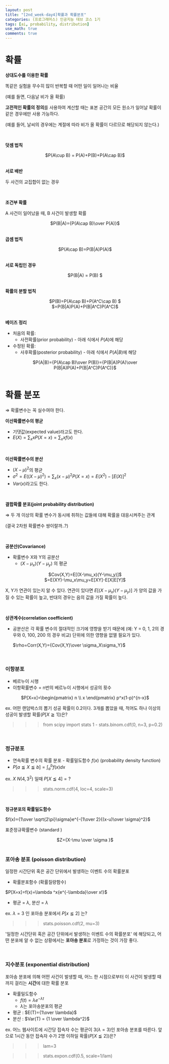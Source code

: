 ```yaml
---
layout: post
title: "[2nd_week-day4]확률과 확률분포"
categories: (프로그래머스) 인공지능 데브 코스 1기
tags: [ai, probability, distribution]
use_math: true
comments: true
---
```


# 확률

**상대도수를 이용한 확률**

똑같은 실험을 무수히 많이 반복할 때 어떤 일이 일어나는 비율

(예를 들면, 다음날 비가 올 확률)

**고전적인 확률의 정의**를 사용하여 계산할 때는 표본 공간의 모든 원소가 일어날 확률이 같은 경우에만 사용 가능하다.

(예를 들어, 날씨의 경우에는 계절에 따라 비가 올 확률이 다르므로 해당되지 않는다.)

<br>

**덧셈 법칙**

<center>$P(A\cup B) = P(A)+P(B)+P(A\cap B)$</center>

<br>

**서로 배반**

두 사건의 교집합이 없는 경우

<br>

**조건부 확률**

A 사건이 일어났을 때, B 사건이 발생할 확률

<center>$P(B|A)={P(A\cap B)\over P(A)}$</center>

<br>

**곱셈 법칙**

<center>$P(A\cap B)=P(B|A)P(A)$</center>

<br>

**서로 독립인 경우**

<center>$P(B|A) = P(B) $</center>

<br>

**확률의 분할 법칙**

<center>$P(B)=P(A\cap B)+P(A^C\cap B)
$</center>

<center>$=P(B|A)P(A)+P(B|A^C)P(A^C)$</center>

<br>

**베이즈 정리**

- 처음의 확률:
  - 사전확률(prior probability) - 아래 식에서 $P(A)$에 해당
- 수정된 확률:
  - 사후확률(posterior probability) - 아래 식에서 $P(A|B)$에 해당

<center>$P(A|B)={P(A\cap B)\over P(B)}={P(B|A)P(A)\over P(B|A)P(A)+P(B|A^C)P(A^C)}$</center>

<br>

# 확률 분포

⇒ 확률변수는 꼭 실수여야 한다.

**이산확률변수의 평균**

- 기댓값(expected value)라고도 한다.
- $E(X) =\sum_xxP(X=x)=\sum_xxf(x)$

<br>

**이산확률변수의 분산**

- $(X-\mu)^2$의 평균
- $\sigma^2=E((X-\mu)^2)=\sum_x(x-\mu)^2P(X=x)=E(X^2)-[E(X)]^2$
- $Var(x)$라고도 한다.

<br>

**결합확률 분포(joint probability distribution)**

⇒ 두 개 이상의 확률 변수가 동시에 취하는 값들에 대해 확률을 대응시켜주는 관계

(결국 2차원 확률변수 쌍이랄까..?)

<br>

**공분산(Covariance)**

- 확률변수 X와 Y의 공분산
  - $(X-\mu_x)(Y-\mu_y)$ 의 평균

<center>$Cov(X,Y)=E[(X-\mu_x)(Y-\mu_y)]$
</center>

<center>$=E(XY)-\mu_x\mu_y=E[XY]-E[X]E[Y]$</center>

X, Y가 연관이 있는지 알 수 있다. 연관이 있다면 $E[(X-\mu_x)(Y-\mu_y)]$ 가 양의 값을 가질 수 있는 확률이 높고, 반대의 경우는 음의 값을 가질 확률이 높다.

<br>

**상관계수(correlation coefficient)**

- 공분산은 각 확률 변수의 절대적인 크기에 영향을 받기 때문에 (예: Y = 0, 1, 2의 경우와 0, 100, 200 의 경우 비교) 단위에 의한 영향을 없앨 필요가 있다.

  $\rho=Corr(X,Y)={Cov(X,Y)\over \sigma_X\sigma_Y}$

<br>

### 이항분포

- 베르누이 시행
- 이항확률변수 = n번의 베르누이 시행에서 성공의 횟수

<center>$P[X=x]=\begin{pmatrix}
n \\
x
\end{pmatrix}
p^x(1-p)^{n-x}$</center>

ex. 어떤 랜덤박스의 뽑기 성공 확률이 0.2이다. 3개를 뽑았을 때, 적어도 하나 이상의 성공이 발생할 확률($P[X\geqq 1]$)은?

> > > from scipy import stats
> > > 1 - stats.binom.cdf(0, n=3, p=0.2)

<br>

### 정규분포

- 연속확률 변수의 확률 분포 - 확률밀도함수 $f(x)$ (probability density function)
- $P[a\leqq X\leqq b]=\int_a^bf(x)dx$

ex. $X~N(4,3^2)$ 일때 $P[X\leqq 4]=?$

> > > stats.norm.cdf(4, loc=4, scale=3)

<br>

**정규분포의 확률밀도함수**

$f(x)={1\over \sqrt{2\pi}\sigma}e^{-{1\over 2}{(x-u)\over \sigma}^2}$

표준정규확률변수 (standard )

<center>$Z={X-\mu \over \sigma
}$</center>

<br>

### 포아송 분포 (poisson distribution)

일정한 시간단위 혹은 공간 단위에서 발생하는 이벤트 수의 확률분포

- 확률분포함수 (확률질량함수)

$P[X=x]=f(x)=\lambda ^x{e^{-\lambda}\over x!}$

- 평균 = $\lambda$, 분산 = $\lambda$

ex. $\lambda = 3$ 인 포아송 분포에서 $P[x\leqq 2]$ 는?

> > > stats.poisson.cdf(2, mu=3)

'일정한 시간단위 혹은 공간 단위에서 발생하는 이벤트 수의 확률분포' 에 해당되고, 어떤 분포에 알 수 없는 상황에서는 **포아송 분포**로 가정하는 것이 가장 좋다.

<br>

### 지수분포 (exponential distribution)

포아송 분포에 의해 어떤 사건이 발생할 때, 어느 한 시점으로부터 이 사건이 발생할 때까지 걸리는 **시간**에 대한 확률 분포

- 확률밀도함수
  - $f(t)=\lambda e^{-\lambda t}$
  - $\lambda$는 포아송분포의 평균
- 평균 : $E(T)={1\over \lambda}$
- 분산 : $Var(T) = {1 \over \lambda^2}$

ex. 어느 웹사이트에 시간당 접속자 수는 평균이 3($\lambda=3$)인 포아송 분포를 따른다. 앞으로 1시간 동안 접속자 수가 2명 이하일 확률($P[X\leqq 2]$)은?

> > > lam=3

> > > stats.expon.cdf(0.5, scale=1/lam)
